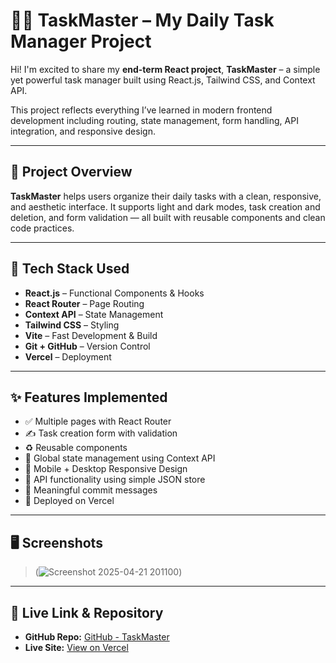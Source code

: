 # 🧑‍💻 TaskMaster – My Daily Task Manager Project

Hi! I'm excited to share my **end-term React project**, **TaskMaster** – a simple yet powerful task manager built using React.js, Tailwind CSS, and Context API.

This project reflects everything I’ve learned in modern frontend development including routing, state management, form handling, API integration, and responsive design.

---

## 📌 Project Overview

**TaskMaster** helps users organize their daily tasks with a clean, responsive, and aesthetic interface. It supports light and dark modes, task creation and deletion, and form validation — all built with reusable components and clean code practices.

---

## 🔧 Tech Stack Used

- **React.js** – Functional Components & Hooks  
- **React Router** – Page Routing  
- **Context API** – State Management  
- **Tailwind CSS** – Styling  
- **Vite** – Fast Development & Build  
- **Git + GitHub** – Version Control  
- **Vercel** – Deployment

---

## ✨ Features Implemented

- ✅ Multiple pages with React Router   
- ✍️ Task creation form with validation  
- ♻️ Reusable components  
- 🔄 Global state management using Context API  
- 📱 Mobile + Desktop Responsive Design  
- 🔗 API functionality using simple JSON store  
- 🧼 Meaningful commit messages  
- 🚀 Deployed on Vercel

---

## 🖥️ Screenshots

> (![Screenshot 2025-04-21 201100](https://github.com/user-attachments/assets/1731676c-bf16-4e2b-ab26-a4d545622995))

---

## 🔗 Live Link & Repository

- **GitHub Repo:** [GitHub - TaskMaster](https://github.com/Samarth1-glitch/DailyTaskManager)  
- **Live Site:** [View on Vercel](https://daily-task-manager-7k37.vercel.app/)
